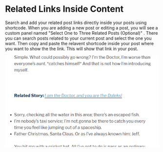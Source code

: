 # Related Links Inside Content

Search and add your related post links directly inside your posts using shortcode. When you are adding a new post or editing a post, you will see a custom panel named "Select One to Three Related Posts (Optional)" . There you can search posts related to your current post and select the one you want. Then copy and paste the relavent shortcode inside your post where you want to show the the link. This will show that link in your post.

![Screenshot](screenshot.png "Screenshot")